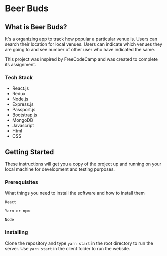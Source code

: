 # Beer Buds

## What is Beer Buds?

It's a organizing app to track how popular a particular venue is. Users can search their location for local venues. Users can indicate which venues they are going to and see number of other user who have indicated the same.

This project was inspired by FreeCodeCamp and was created to complete its assignment.

### Tech Stack

- React.js
- Redux
- Node.js
- Express.js
- Passport.js
- Bootstrap.js
- MongoDB
- Javascript
- Html
- CSS

## Getting Started

These instructions will get you a copy of the project up and running on your local machine for development and testing purposes.

### Prerequisites

What things you need to install the software and how to install them

```
React
```
```
Yarn or npm
```
```
Node
```

### Installing

Clone the repository and type ```yarn start``` in the root directory to run the server. Use ```yarn start``` in the client folder to run the website.

